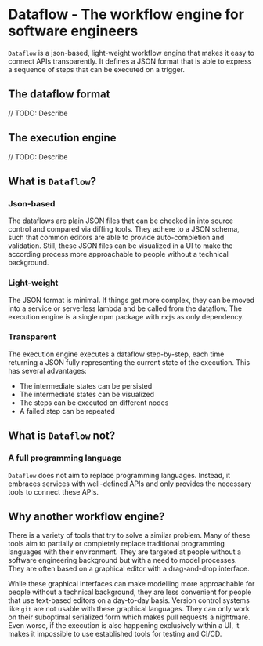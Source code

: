 # Dataflow - The workflow engine for software engineers

`Dataflow` is a json-based, light-weight workflow engine that makes it easy to connect APIs transparently.
It defines a JSON format that is able to express a sequence of steps that can be executed on a trigger.

## The dataflow format

// TODO: Describe

## The execution engine

// TODO: Describe

## What is `Dataflow`?

### Json-based

The dataflows are plain JSON files that can be checked in into source control and compared via diffing tools.
They adhere to a JSON schema, such that common editors are able to provide auto-completion and validation.
Still, these JSON files can be visualized in a UI to make the according process more approachable to people without a technical background.

### Light-weight

The JSON format is minimal. If things get more complex, they can be moved into a service or serverless lambda and be called from the dataflow. 
The execution engine is a single npm package with `rxjs` as only dependency.

### Transparent

The execution engine executes a dataflow step-by-step, each time returning a JSON fully representing the current state of the execution. 
This has several advantages:
- The intermediate states can be persisted
- The intermediate states can be visualized
- The steps can be executed on different nodes
- A failed step can be repeated

## What is `Dataflow` not?

### A full programming language

`Dataflow` does not aim to replace programming languages.
Instead, it embraces services with well-defined APIs and only provides the necessary tools to connect these APIs.

## Why another workflow engine?

There is a variety of tools that try to solve a similar problem.
Many of these tools aim to partially or completely replace traditional programming languages with their environment.
They are targeted at people without a software engineering background but with a need to model processes.
They are often based on a graphical editor with a drag-and-drop interface.

While these graphical interfaces can make modelling more approachable for people without a technical background, they are less convenient for people that use text-based editors on a day-to-day basis.
Version control systems like `git` are not usable with these graphical languages. 
They can only work on their suboptimal serialized form which makes pull requests a nightmare.
Even worse, if the execution is also happening exclusively within a UI, it makes it impossible to use established tools for testing and CI/CD.